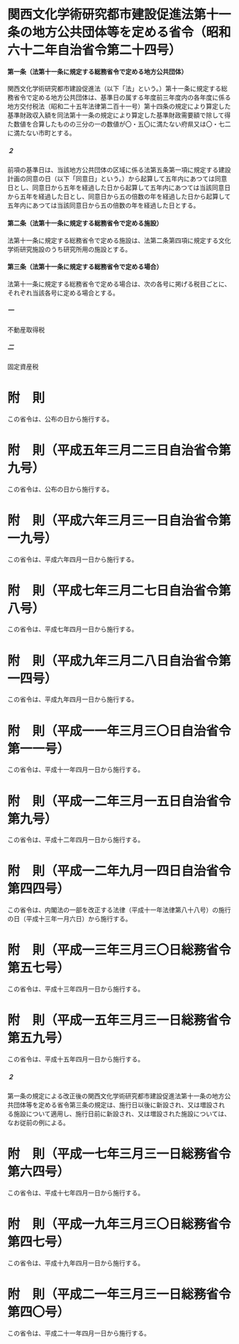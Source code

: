 # 関西文化学術研究都市建設促進法第十一条の地方公共団体等を定める省令（昭和六十二年自治省令第二十四号）
#### 第一条（法第十一条に規定する総務省令で定める地方公共団体）
関西文化学術研究都市建設促進法（以下「法」という。）第十一条に規定する総務省令で定める地方公共団体は、基準日の属する年度前三年度内の各年度に係る地方交付税法（昭和二十五年法律第二百十一号）第十四条の規定により算定した基準財政収入額を同法第十一条の規定により算定した基準財政需要額で除して得た数値を合算したものの三分の一の数値が〇・五〇に満たない府県又は〇・七二に満たない市町とする。
##### ２
前項の基準日は、当該地方公共団体の区域に係る法第五条第一項に規定する建設計画の同意の日（以下「同意日」という。）から起算して五年内にあつては同意日とし、同意日から五年を経過した日から起算して五年内にあつては当該同意日から五年を経過した日とし、同意日から五の倍数の年を経過した日から起算して五年内にあつては当該同意日から五の倍数の年を経過した日とする。
#### 第二条（法第十一条に規定する総務省令で定める施設）
法第十一条に規定する総務省令で定める施設は、法第二条第四項に規定する文化学術研究施設のうち研究所用の施設とする。
#### 第三条（法第十一条に規定する総務省令で定める場合）
法第十一条に規定する総務省令で定める場合は、次の各号に掲げる税目ごとに、それぞれ当該各号に定める場合とする。
##### 一
不動産取得税
##### 二
固定資産税
# 附　則
この省令は、公布の日から施行する。
# 附　則（平成五年三月二三日自治省令第九号）
この省令は、公布の日から施行する。
# 附　則（平成六年三月三一日自治省令第一九号）
この省令は、平成六年四月一日から施行する。
# 附　則（平成七年三月二七日自治省令第八号）
この省令は、平成七年四月一日から施行する。
# 附　則（平成九年三月二八日自治省令第一四号）
この省令は、平成九年四月一日から施行する。
# 附　則（平成一一年三月三〇日自治省令第一一号）
この省令は、平成十一年四月一日から施行する。
# 附　則（平成一二年三月一五日自治省令第九号）
この省令は、平成十二年四月一日から施行する。
# 附　則（平成一二年九月一四日自治省令第四四号）
この省令は、内閣法の一部を改正する法律（平成十一年法律第八十八号）の施行の日（平成十三年一月六日）から施行する。
# 附　則（平成一三年三月三〇日総務省令第五七号）
この省令は、平成十三年四月一日から施行する。
# 附　則（平成一五年三月三一日総務省令第五九号）
この省令は、平成十五年四月一日から施行する。
##### ２
第一条の規定による改正後の関西文化学術研究都市建設促進法第十一条の地方公共団体等を定める省令第三条の規定は、施行日以後に新設され、又は増設される施設について適用し、施行日前に新設され、又は増設された施設については、なお従前の例による。
# 附　則（平成一七年三月三一日総務省令第六四号）
この省令は、平成十七年四月一日から施行する。
# 附　則（平成一九年三月三〇日総務省令第四七号）
この省令は、平成十九年四月一日から施行する。
# 附　則（平成二一年三月三一日総務省令第四〇号）
この省令は、平成二十一年四月一日から施行する。
